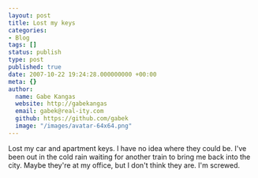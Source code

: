 ```yaml
---
layout: post
title: Lost my keys
categories:
- Blog
tags: []
status: publish
type: post
published: true
date: 2007-10-22 19:24:28.000000000 +00:00
meta: {}
author:
  name: Gabe Kangas
  website: http://gabekangas
  email: gabek@real-ity.com
  github: https://github.com/gabek
  image: "/images/avatar-64x64.png"
---
```

Lost my car and apartment keys. I have no idea where they could be.  I\'ve been out in the cold rain waiting for another train to bring me back into the city. Maybe they\'re at my office, but I don\'t think they are. I\'m screwed.
